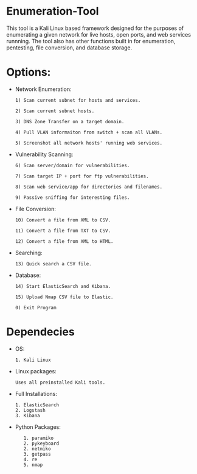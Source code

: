# Enumeration-Tool

This tool is a Kali Linux based framework designed for the purposes of enumerating a given network for live hosts, open ports, and web services runnning. The tool also has other functions built in for enumeration, pentesting, file conversion, and database storage.

# Options:

- Network Enumeration:

      1) Scan current subnet for hosts and services.

      2) Scan current subnet hosts.

      3) DNS Zone Transfer on a target domain.

      4) Pull VLAN informaiton from switch + scan all VLANs.

      5) Screenshot all network hosts' running web services.
  
- Vulnerability Scanning:

      6) Scan server/domain for vulnerabilities.

      7) Scan target IP + port for ftp vulnerabilities.

      8) Scan web service/app for directories and filenames.

      9) Passive sniffing for interesting files.

- File Conversion:

      10) Convert a file from XML to CSV.

      11) Convert a file from TXT to CSV.

      12) Convert a file from XML to HTML.

- Searching:

      13) Quick search a CSV file.

- Database:

      14) Start ElasticSearch and Kibana.

      15) Upload Nmap CSV file to Elastic.

      0) Exit Program
  
# Dependecies
- OS:

      1. Kali Linux
    
 - Linux packages:
 
       Uses all preinstalled Kali tools.
  
- Full Installations: 

      1. ElasticSearch 
      2. Logstash
      3. Kibana

 - Python Packages:
 
          1. paramiko
          2. pykeyboard
          2. netmiko
          3. getpass
          4. re
          5. nmap

